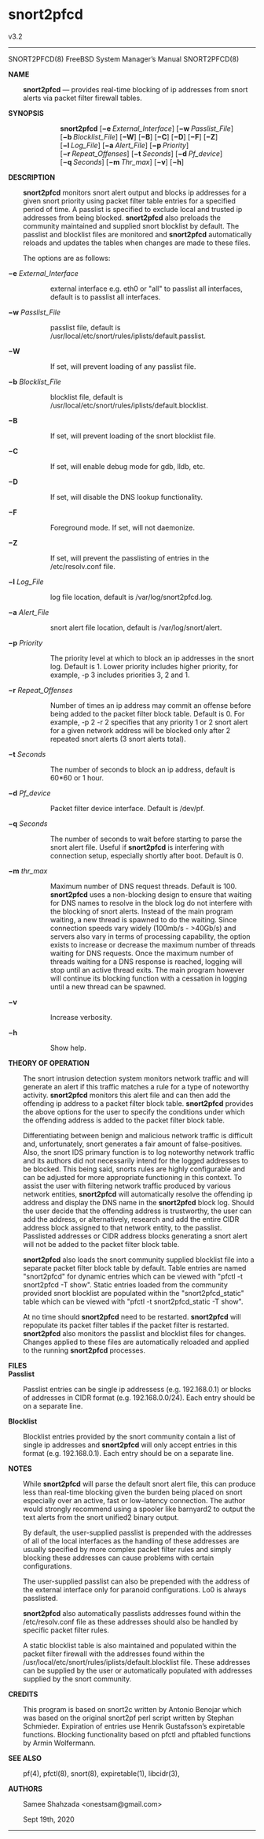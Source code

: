 # snort2pfcd
v3.2
<!-- Creator     : groff version 1.22.4 -->
<!-- CreationDate: Tue Sep 22 01:39:49 2020 -->
<!DOCTYPE html PUBLIC "-//W3C//DTD HTML 4.01 Transitional//EN"
"http://www.w3.org/TR/html4/loose.dtd">
<html>
<head>
<meta name="generator" content="groff -Thtml, see www.gnu.org">
<meta http-equiv="Content-Type" content="text/html; charset=US-ASCII">
<meta name="Content-Style" content="text/css">
</head>
<body>

<hr>


<p>SNORT2PFCD(8) FreeBSD System Manager&rsquo;s Manual
SNORT2PFCD(8)</p>

<p style="margin-top: 1em"><b>NAME</b></p>

<p style="margin-left:6%;"><b>snort2pfcd</b> &mdash;
provides real-time blocking of ip addresses from snort
alerts via packet filter firewall tables.</p>

<p style="margin-top: 1em"><b>SYNOPSIS</b></p>

<p style="margin-left:21%;"><b>snort2pfcd</b>
[<b>&minus;e&nbsp;</b><i>External_Interface</i>]
[<b>&minus;w&nbsp;</b><i>Passlist_File</i>]
[<b>&minus;b&nbsp;</b><i>Blocklist_File</i>]
[<b>&minus;W</b>] [<b>&minus;B</b>] [<b>&minus;C</b>]
[<b>&minus;D</b>] [<b>&minus;F</b>] [<b>&minus;Z</b>]
[<b>&minus;l&nbsp;</b><i>Log_File</i>]
[<b>&minus;a&nbsp;</b><i>Alert_File</i>]
[<b>&minus;p&nbsp;</b><i>Priority</i>]
[<b>&minus;r&nbsp;</b><i>Repeat_Offenses</i>]
[<b>&minus;t&nbsp;</b><i>Seconds</i>]
[<b>&minus;d&nbsp;</b><i>Pf_device</i>]
[<b>&minus;q&nbsp;</b><i>Seconds</i>]
[<b>&minus;m&nbsp;</b><i>Thr_max</i>] [<b>&minus;v</b>]
[<b>&minus;h</b>]</p>

<p style="margin-top: 1em"><b>DESCRIPTION</b></p>

<p style="margin-left:6%;"><b>snort2pfcd</b> monitors snort
alert output and blocks ip addresses for a given snort
priority using packet filter table entries for a specified
period of time. A passlist is specified to exclude local and
trusted ip addresses from being blocked. <b>snort2pfcd</b>
also preloads the community maintained and supplied snort
blocklist by default. The passlist and blocklist files are
monitored and <b>snort2pfcd</b> automatically reloads and
updates the tables when changes are made to these files.</p>

<p style="margin-left:6%; margin-top: 1em">The options are
as follows:</p>

<p style="margin-top: 1em"><b>&minus;e</b>
<i>External_Interface</i></p>

<p style="margin-left:17%;">external interface e.g. eth0 or
&quot;all&quot; to passlist all interfaces, default is to
passlist all interfaces.</p>

<p style="margin-top: 1em"><b>&minus;w</b>
<i>Passlist_File</i></p>

<p style="margin-left:17%;">passlist file, default is
/usr/local/etc/snort/rules/iplists/default.passlist.</p>

<p style="margin-top: 1em"><b>&minus;W</b></p>

<p style="margin-left:17%; margin-top: 1em">If set, will
prevent loading of any passlist file.</p>

<p style="margin-top: 1em"><b>&minus;b</b>
<i>Blocklist_File</i></p>

<p style="margin-left:17%;">blocklist file, default is
/usr/local/etc/snort/rules/iplists/default.blocklist.</p>

<p style="margin-top: 1em"><b>&minus;B</b></p>

<p style="margin-left:17%; margin-top: 1em">If set, will
prevent loading of the snort blocklist file.</p>

<p style="margin-top: 1em"><b>&minus;C</b></p>

<p style="margin-left:17%; margin-top: 1em">If set, will
enable debug mode for gdb, lldb, etc.</p>

<p style="margin-top: 1em"><b>&minus;D</b></p>

<p style="margin-left:17%; margin-top: 1em">If set, will
disable the DNS lookup functionality.</p>

<p style="margin-top: 1em"><b>&minus;F</b></p>

<p style="margin-left:17%; margin-top: 1em">Foreground
mode. If set, will not daemonize.</p>

<p style="margin-top: 1em"><b>&minus;Z</b></p>

<p style="margin-left:17%; margin-top: 1em">If set, will
prevent the passlisting of entries in the /etc/resolv.conf
file.</p>

<p style="margin-top: 1em"><b>&minus;l</b>
<i>Log_File</i></p>

<p style="margin-left:17%;">log file location, default is
/var/log/snort2pfcd.log.</p>

<p style="margin-top: 1em"><b>&minus;a</b>
<i>Alert_File</i></p>

<p style="margin-left:17%;">snort alert file location,
default is /var/log/snort/alert.</p>

<p style="margin-top: 1em"><b>&minus;p</b>
<i>Priority</i></p>

<p style="margin-left:17%;">The priority level at which to
block an ip addresses in the snort log. Default is 1. Lower
priority includes higher priority, for example, -p 3
includes priorities 3, 2 and 1.</p>

<p style="margin-top: 1em"><b>&minus;r</b>
<i>Repeat_Offenses</i></p>

<p style="margin-left:17%;">Number of times an ip address
may commit an offense before being added to the packet
filter block table. Default is 0. For example, -p 2 -r 2
specifies that any priority 1 or 2 snort alert for a given
network address will be blocked only after 2 repeated snort
alerts (3 snort alerts total).</p>

<p style="margin-top: 1em"><b>&minus;t</b>
<i>Seconds</i></p>

<p style="margin-left:17%;">The number of seconds to block
an ip address, default is 60*60 or 1 hour.</p>

<p style="margin-top: 1em"><b>&minus;d</b>
<i>Pf_device</i></p>

<p style="margin-left:17%;">Packet filter device interface.
Default is /dev/pf.</p>

<p style="margin-top: 1em"><b>&minus;q</b>
<i>Seconds</i></p>

<p style="margin-left:17%;">The number of seconds to wait
before starting to parse the snort alert file. Useful if
<b>snort2pfcd</b> is interfering with connection setup,
especially shortly after boot. Default is 0.</p>

<p style="margin-top: 1em"><b>&minus;m</b>
<i>thr_max</i></p>

<p style="margin-left:17%;">Maximum number of DNS request
threads. Default is 100. <b>snort2pfcd</b> uses a
non-blocking design to ensure that waiting for DNS names to
resolve in the block log do not interfere with the blocking
of snort alerts. Instead of the main program waiting, a new
thread is spawned to do the waiting. Since connection speeds
vary widely (100mb/s - &gt;40Gb/s) and servers also vary in
terms of processing capability, the option exists to
increase or decrease the maximum number of threads waiting
for DNS requests. Once the maximum number of threads waiting
for a DNS response is reached, logging will stop until an
active thread exits. The main program however will continue
its blocking function with a cessation in logging until a
new thread can be spawned.</p>

<p style="margin-top: 1em"><b>&minus;v</b></p>

<p style="margin-left:17%; margin-top: 1em">Increase
verbosity.</p>

<p style="margin-top: 1em"><b>&minus;h</b></p>

<p style="margin-left:17%; margin-top: 1em">Show help.</p>

<p style="margin-top: 1em"><b>THEORY OF OPERATION</b></p>

<p style="margin-left:6%;">The snort intrusion detection
system monitors network traffic and will generate an alert
if this traffic matches a rule for a type of noteworthy
activity. <b>snort2pfcd</b> monitors this alert file and can
then add the offending ip address to a packet filter block
table. <b>snort2pfcd</b> provides the above options for the
user to specify the conditions under which the offending
address is added to the packet filter block table.</p>

<p style="margin-left:6%; margin-top: 1em">Differentiating
between benign and malicious network traffic is difficult
and, unfortunately, snort generates a fair amount of
false-positives. Also, the snort IDS primary function is to
log noteworthy network traffic and its authors did not
necessarily intend for the logged addresses to be blocked.
This being said, snorts rules are highly configurable and
can be adjusted for more appropriate functioning in this
context. To assist the user with filtering network traffic
produced by various network entities, <b>snort2pfcd</b> will
automatically resolve the offending ip address and display
the DNS name in the <b>snort2pfcd</b> block log. Should the
user decide that the offending address is trustworthy, the
user can add the address, or alternatively, research and add
the entire CIDR address block assigned to that network
entity, to the passlist. Passlisted addresses or CIDR
address blocks generating a snort alert will not be added to
the packet filter block table.</p>


<p style="margin-left:6%; margin-top: 1em"><b>snort2pfcd</b>
also loads the snort community supplied blocklist file into
a separate packet filter block table by default. Table
entries are named &quot;snort2pfcd&quot; for dynamic entries
which can be viewed with &quot;pfctl -t snort2pfcd -T
show&quot;. Static entries loaded from the community
provided snort blocklist are populated within the
&quot;snort2pfcd_static&quot; table which can be viewed with
&quot;pfctl -t snort2pfcd_static -T show&quot;.</p>

<p style="margin-left:6%; margin-top: 1em">At no time
should <b>snort2pfcd</b> need to be restarted.
<b>snort2pfcd</b> will repopulate its packet filter tables
if the packet filter is restarted. <b>snort2pfcd</b> also
monitors the passlist and blocklist files for changes.
Changes applied to these files are automatically reloaded
and applied to the running <b>snort2pfcd</b> processes.</p>

<p style="margin-top: 1em"><b>FILES <br>
Passlist</b></p>

<p style="margin-left:6%;">Passlist entries can be single
ip addressess (e.g. 192.168.0.1) or blocks of addresses in
CIDR format (e.g. 192.168.0.0/24). Each entry should be on a
separate line.</p>

<p style="margin-top: 1em"><b>Blocklist</b></p>

<p style="margin-left:6%;">Blocklist entries provided by
the snort community contain a list of single ip addresses
and <b>snort2pfcd</b> will only accept entries in this
format (e.g. 192.168.0.1). Each entry should be on a
separate line.</p>

<p style="margin-top: 1em"><b>NOTES</b></p>

<p style="margin-left:6%;">While <b>snort2pfcd</b> will
parse the default snort alert file, this can produce less
than real-time blocking given the burden being placed on
snort especially over an active, fast or low-latency
connection. The author would strongly recommend using a
spooler like barnyard2 to output the text alerts from the
snort unified2 binary output.</p>

<p style="margin-left:6%; margin-top: 1em">By default, the
user-supplied passlist is prepended with the addresses of
all of the local interfaces as the handling of these
addresses are usually specified by more complex packet
filter rules and simply blocking these addresses can cause
problems with certain configurations.</p>

<p style="margin-left:6%; margin-top: 1em">The
user-supplied passlist can also be prepended with the
address of the external interface only for paranoid
configurations. Lo0 is always passlisted.</p>


<p style="margin-left:6%; margin-top: 1em"><b>snort2pfcd</b>
also automatically passlists addresses found within the
/etc/resolv.conf file as these addresses should also be
handled by specific packet filter rules.</p>

<p style="margin-left:6%; margin-top: 1em">A static
blocklist table is also maintained and populated within the
packet filter firewall with the addresses found within the
/usr/local/etc/snort/rules/iplists/default.blocklist file.
These addresses can be supplied by the user or automatically
populated with addresses supplied by the snort
community.</p>

<p style="margin-top: 1em"><b>CREDITS</b></p>

<p style="margin-left:6%;">This program is based on snort2c
written by Antonio Benojar which was based on the original
snort2pf perl script written by Stephan Schmieder.
Expiration of entries use Henrik Gustafsson&rsquo;s
expiretable functions. Blocking functionality based on pfctl
and pftabled functions by Armin Wolfermann.</p>

<p style="margin-top: 1em"><b>SEE ALSO</b></p>

<p style="margin-left:6%;">pf(4), pfctl(8), snort(8),
expiretable(1), libcidr(3),</p>

<p style="margin-top: 1em"><b>AUTHORS</b></p>

<p style="margin-left:6%;">Samee Shahzada
&lt;onestsam@gmail.com&gt;</p>

<p style="margin-left:6%; margin-top: 1em">Sept&nbsp;19th,
2020</p>
<hr>
</body>
</html>
